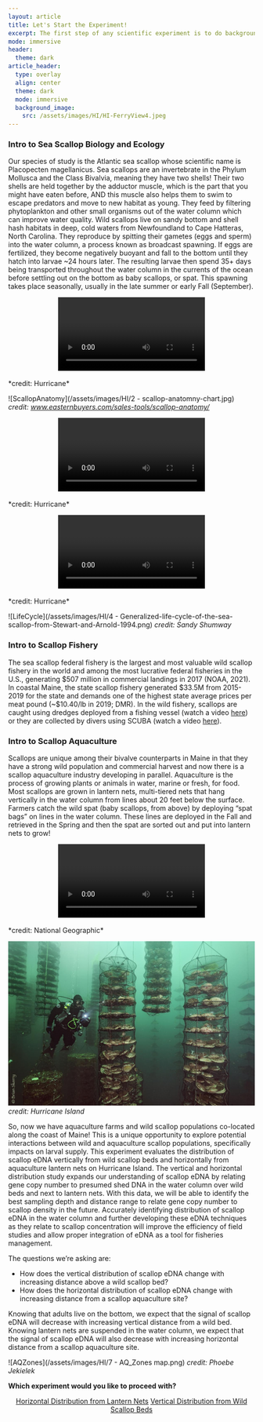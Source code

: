 ```yaml
---
layout: article
title: Let's Start the Experiment!
excerpt: The first step of any scientific experiment is to do background research. Scroll down to read the background information, then select which experiment you would like to conduct!
mode: immersive
header:
  theme: dark
article_header:
  type: overlay
  align: center
  theme: dark
  mode: immersive
  background_image:
    src: /assets/images/HI/HI-FerryView4.jpeg
---
```


### Intro to Sea Scallop Biology and Ecology

Our species of study is the Atlantic sea scallop whose scientific name is Placopecten magellanicus. Sea scallops are an invertebrate in the Phylum Mollusca and the Class Bivalvia, meaning they have two shells! Their two shells are held together by the adductor muscle, which is the part that you might have eaten before, AND this muscle also helps them to swim to escape predators and move to new habitat as young. They feed by filtering phytoplankton and other small organisms out of the water column which can improve water quality. Wild scallops live on sandy bottom and shell hash habitats in deep, cold waters from Newfoundland to Cape Hatteras, North Carolina. They reproduce by spitting their gametes (eggs and sperm) into the water column, a process known as broadcast spawning. If eggs are fertilized, they become negatively buoyant and fall to the bottom until they hatch into larvae ~24 hours later. The resulting larvae then spend 35+ days being transported throughout the water column in the currents of the ocean before settling out on the bottom as baby scallops, or spat. This spawning takes place seasonally, usually in the late summer or early Fall (September).

<p align="center">
<video controls>
  <source src="/assets/videos/Scallop.mp4" type="video/mp4">
</video> </p>
*credit: Hurricane*

![ScallopAnatomy](/assets/images/HI/2 - scallop-anatomny-chart.jpg)
*credit: www.easternbuyers.com/sales-tools/scallop-anatomy/*

<p align="center">
<video controls>
  <source src="/assets/videos/3 - Spat_in_Container_2019.MOV" type="video/mp4">
</video> </p>
*credit: Hurricane*

<p align="center">
<video controls>
  <source src="/assets/videos/ConvertedSpat.mp4" type="video/mp4">
</video> </p>
*credit: Hurricane*

![LifeCycle](/assets/images/HI/4 - Generalized-life-cycle-of-the-sea-scallop-from-Stewart-and-Arnold-1994.png)
*credit: Sandy Shumway*


### Intro to Scallop Fishery

The sea scallop federal fishery is the largest and most valuable wild scallop fishery in the world and among the most lucrative federal fisheries in the U.S., generating \$507 million in commercial landings in 2017 (NOAA, 2021). In coastal Maine, the state scallop fishery generated \$33.5M from 2015-2019 for the state and demands one of the highest state average prices per meat pound (~\$10.40/lb in 2019; DMR). In the wild fishery, scallops are caught using dredges deployed from a fishing vessel (watch a video [here](https://www.youtube.com/watch?v=N3VRnUOE8dA)) or they are collected by divers using SCUBA (watch a video [here](https://www.youtube.com/watch?v=xI99P43N6fk)). 


### Intro to Scallop Aquaculture

Scallops are unique among their bivalve counterparts in Maine in that they have a strong wild population and commercial harvest and now there is a scallop aquaculture industry developing in parallel. Aquaculture is the process of growing plants or animals in water, marine or fresh, for food. Most scallops are grown in lantern nets, multi-tiered nets that hang vertically in the water column from lines about 20 feet below the surface. Farmers catch the wild spat (baby scallops, from above) by deploying “spat bags” on lines in the water column. These lines are deployed in the Fall and retrieved in the Spring and then the spat are sorted out and put into lantern nets to grow!


<p align="center">
<video controls>
  <source src="/assets/videos/5 - Deploying_SpatBags.MOV" type="video/mp4">
</video> </p>
*credit: National Geographic*

![LanternNets](/assets/images/HI/HI_LanternNet.jpeg)
*credit: Hurricane Island*

So, now we have aquaculture farms and wild scallop populations co-located along the coast of Maine! This is a unique opportunity to explore potential interactions between wild and aquaculture scallop populations, specifically impacts on larval supply. This experiment evaluates the distribution of scallop eDNA vertically from wild scallop beds and horizontally from aquaculture lantern nets on Hurricane Island. The vertical and horizontal distribution study expands our understanding of scallop eDNA by relating gene copy number to presumed shed DNA in the water column over wild beds and next to lantern nets. With this data, we will be able to identify the best sampling depth and distance range to relate gene copy number to scallop density in the future. Accurately identifying distribution of scallop eDNA in the water column and further developing these eDNA techniques as they relate to scallop concentration will improve the efficiency of field studies and allow proper integration of eDNA as a tool for fisheries management.

The questions we’re asking are:
- How does the vertical distribution of scallop eDNA change with increasing distance above a wild scallop bed?
- How does the horizontal distribution of scallop eDNA change with increasing distance from a scallop aquaculture site?

Knowing that adults live on the bottom, we expect that the signal of scallop eDNA will decrease with increasing vertical distance from a wild bed. Knowing lantern nets are suspended in the water column, we expect that the signal of scallop eDNA will also decrease with increasing horizontal distance from a scallop aquaculture site. 

![AQZones](/assets/images/HI/7 - AQ_Zones map.png)
*credit: Phoebe Jekielek*

**Which experiment would you like to proceed with?**

<p align="center">
<a class="button button--outline-primary button--pill" href="Collection/HorizontalBackground">Horizontal Distribution from Lantern Nets</a> <a align="center" class="button button--outline-primary button--pill" href="Collection/VerticalBackground">Vertical Distribution from Wild Scallop Beds</a> </p>

